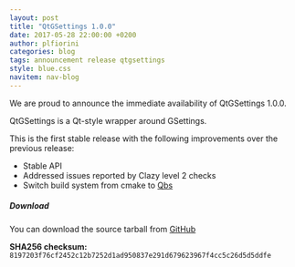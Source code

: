 ```yaml
---
layout: post
title: "QtGSettings 1.0.0"
date: 2017-05-28 22:00:00 +0200
author: plfiorini
categories: blog
tags: announcement release qtgsettings
style: blue.css
navitem: nav-blog
---
```


We are proud to announce the immediate availability of QtGSettings 1.0.0.

QtGSettings is a Qt-style wrapper around GSettings.

This is the first stable release with the following improvements over the previous release:

* Stable API
* Addressed issues reported by Clazy level 2 checks
* Switch build system from cmake to [Qbs][qbs]

##### Download

You can download the source tarball from [GitHub][tarball]

**SHA256 checksum:** `8197203f76cf2452c12b7252d1ad950837e291d679623967f4cc5c26d5d5ddfe`


[tarball]: https://github.com/lirios/qtgsettings/releases/download/v1.0.0/qtgsettings-1.0.0.tar.xz
[qbs]: http://doc.qt.io/qbs/index.html
